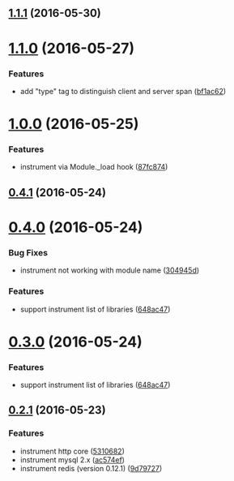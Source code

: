 <a name="1.1.1"></a>
## [1.1.1](https://github.com/cattail/node-trail-agent/compare/v1.1.0...v1.1.1) (2016-05-30)



<a name="1.1.0"></a>
# [1.1.0](https://github.com/cattail/node-trail-agent/compare/v1.0.0...v1.1.0) (2016-05-27)


### Features

* add "type" tag to distinguish client and server span ([bf1ac62](https://github.com/cattail/node-trail-agent/commit/bf1ac62))



<a name="1.0.0"></a>
# [1.0.0](https://github.com/cattail/node-trail-agent/compare/v0.4.1...v1.0.0) (2016-05-25)


### Features

* instrument via Module._load hook ([87fc874](https://github.com/cattail/node-trail-agent/commit/87fc874))



<a name="0.4.1"></a>
## [0.4.1](https://github.com/cattail/node-trail-agent/compare/v0.4.0...v0.4.1) (2016-05-24)



<a name="0.4.0"></a>
# [0.4.0](https://github.com/cattail/node-trail-agent/compare/v0.2.1...v0.4.0) (2016-05-24)


### Bug Fixes

* instrument not working with module name ([304945d](https://github.com/cattail/node-trail-agent/commit/304945d))


### Features

* support instrument list of libraries ([648ac47](https://github.com/cattail/node-trail-agent/commit/648ac47))



<a name="0.3.0"></a>
# [0.3.0](https://github.com/cattail/node-trail-agent/compare/v0.2.1...v0.3.0) (2016-05-24)


### Features

* support instrument list of libraries ([648ac47](https://github.com/cattail/node-trail-agent/commit/648ac47))



<a name="0.2.1"></a>
## [0.2.1](https://github.com/cattail/node-trail-agent/compare/v0.1.0...v0.2.1) (2016-05-23)


### Features

* instrument http core ([5310682](https://github.com/cattail/node-trail-agent/commit/5310682))
* instrument mysql 2.x ([ac574ef](https://github.com/cattail/node-trail-agent/commit/ac574ef))
* instrument redis (version 0.12.1) ([9d79727](https://github.com/cattail/node-trail-agent/commit/9d79727))



